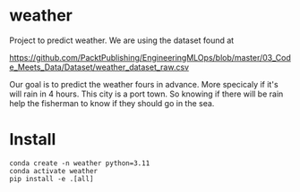 # weather

Project to predict weather. We are using the dataset found at 

https://github.com/PacktPublishing/EngineeringMLOps/blob/master/03_Code_Meets_Data/Dataset/weather_dataset_raw.csv

Our goal is to predict the weather fours in advance. More specicaly if it's will rain in 4 hours. This city is a port town. So knowing if there will be rain help the fisherman to know if they should go in the sea.

# Install

```
conda create -n weather python=3.11
conda activate weather
pip install -e .[all]
```